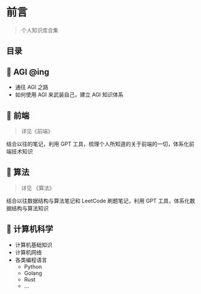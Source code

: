 
# 前言



> 个人知识库合集


## 目录
<!-- toc -->
 ## 🧠 AGI @ing 

- 通往 AGI 之路
- 如何使用 AGI 来武装自己，建立 AGI 知识体系


## 📕 前端

> 详见《前端》

结合以往的笔记，利用 GPT 工具，梳理个人所知道的关于前端的一切，体系化前端技术知识

## 📗 算法

> 详见 《算法》

结合以往数据结构与算法笔记和 LeetCode 刷题笔记，利用 GPT 工具，体系化数据结构与算法知识 


## 📗 计算机科学

- 计算机基础知识
- 计算机网络
- 各类编程语言 
	- Python
	- Golang
	- Rust
	- ...



